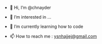 - 👋 Hi, I’m @chnayder
- 👀 I’m interested in ...
- 🌱 I’m currently learning how to code 

- 📫 How to reach me : ysnhajjej@gmail.com

<!---
chnayder/chnayder is a ✨ special ✨ repository because its `README.md` (this file) appears on your GitHub profile.
You can click the Preview link to take a look at your changes.
--->
